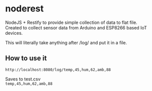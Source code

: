 # noderest
NodeJS + Restify to provide simple collection of data to flat file.  
Created to collect sensor data from Arduino and ESP8266 based IoT devices.

This will literally take anything after /log/ and put it in a file.  

## How to use it
`http://localhost:8080/log/temp,45,hum,62,amb,88`

Saves to test.csv  
`temp,45,hum,62,amb,88`
